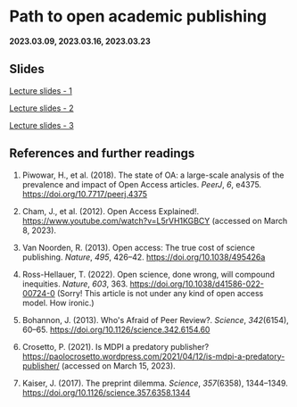 # Path to open academic publishing

**2023.03.09, 2023.03.16, 2023.03.23**

## Slides

[Lecture slides - 1](https://docs.google.com/presentation/d/1TjHWSZZO_QkOkY0tiRz7jF8a3vhS2bIiG5f47oAvbwo/edit?usp=sharing)

[Lecture slides - 2](https://docs.google.com/presentation/d/1tR6bmN4mswOENwA-tabbSbNtzbytF1AJG_0UvYjKjyc/edit?usp=sharing)

[Lecture slides - 3](https://docs.google.com/presentation/d/12Y2Pp6vv3kzHabgIqEf35dhrKe8Xus0CdHkXUFCaTQY/edit?usp=sharing)

## References and further readings

1. Piwowar, H., et al. (2018). The state of OA: a large-scale analysis of the prevalence and impact of Open Access articles. *PeerJ*, *6*, e4375. https://doi.org/10.7717/peerj.4375

2. Cham, J., et al. (2012). Open Access Explained!. https://www.youtube.com/watch?v=L5rVH1KGBCY (accessed on March 8, 2023).

3. Van Noorden, R. (2013). Open access: The true cost of science publishing. *Nature*, *495*, 426–42. https://doi.org/10.1038/495426a

4. Ross-Hellauer, T. (2022). Open science, done wrong, will compound inequities. *Nature*, *603*, 363. https://doi.org/10.1038/d41586-022-00724-0 (Sorry! This article is not under any kind of open access model. How ironic.)

5. Bohannon, J. (2013). Who's Afraid of Peer Review?. *Science*, *342*(6154), 60–65. https://doi.org/10.1126/science.342.6154.60

6. Crosetto, P. (2021). Is MDPI a predatory publisher? https://paolocrosetto.wordpress.com/2021/04/12/is-mdpi-a-predatory-publisher/ (accessed on March 15, 2023).

7. Kaiser, J. (2017). The preprint dilemma. *Science*, *357*(6358), 1344–1349. https://doi.org/10.1126/science.357.6358.1344